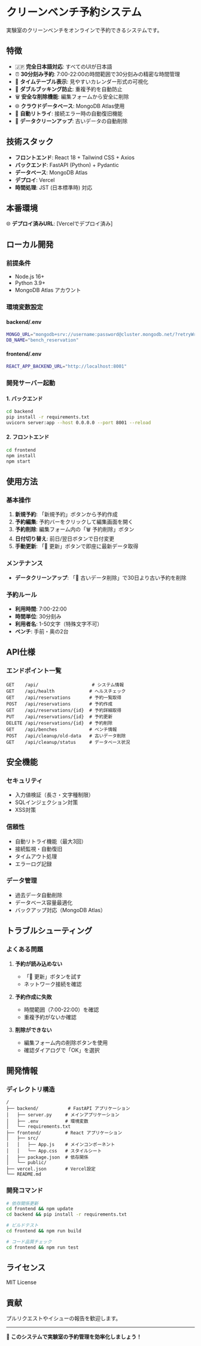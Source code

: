 # クリーンベンチ予約システム

実験室のクリーンベンチをオンラインで予約できるシステムです。

## 特徴

- 🇯🇵 **完全日本語対応**: すべてのUIが日本語
- ⏰ **30分刻み予約**: 7:00-22:00の時間範囲で30分刻みの精密な時間管理
- 📅 **タイムテーブル表示**: 見やすいカレンダー形式の可視化
- 🚫 **ダブルブッキング防止**: 重複予約を自動防止
- 🗑️ **安全な削除機能**: 編集フォームから安全に削除
- 🌐 **クラウドデータベース**: MongoDB Atlas使用
- 🔄 **自動リトライ**: 接続エラー時の自動復旧機能
- 🧹 **データクリーンアップ**: 古いデータの自動削除

## 技術スタック

- **フロントエンド**: React 18 + Tailwind CSS + Axios
- **バックエンド**: FastAPI (Python) + Pydantic
- **データベース**: MongoDB Atlas
- **デプロイ**: Vercel
- **時間処理**: JST (日本標準時) 対応

## 本番環境

🌐 **デプロイ済みURL**: [Vercelでデプロイ済み]

## ローカル開発

### 前提条件

- Node.js 16+ 
- Python 3.9+
- MongoDB Atlas アカウント

### 環境変数設定

#### backend/.env
```bash
MONGO_URL="mongodb+srv://username:password@cluster.mongodb.net/?retryWrites=true&w=majority"
DB_NAME="bench_reservation"
```

#### frontend/.env
```bash
REACT_APP_BACKEND_URL="http://localhost:8001"
```

### 開発サーバー起動

#### 1. バックエンド
```bash
cd backend
pip install -r requirements.txt
uvicorn server:app --host 0.0.0.0 --port 8001 --reload
```

#### 2. フロントエンド
```bash
cd frontend
npm install
npm start
```

## 使用方法

### 基本操作
1. **新規予約**: 「新規予約」ボタンから予約作成
2. **予約編集**: 予約バーをクリックして編集画面を開く
3. **予約削除**: 編集フォーム内の「🗑️ 予約削除」ボタン
4. **日付切り替え**: 前日/翌日ボタンで日付変更
5. **手動更新**: 「🔄 更新」ボタンで即座に最新データ取得

### メンテナンス
- **データクリーンアップ**: 「🧹 古いデータ削除」で30日より古い予約を削除

### 予約ルール
- **利用時間**: 7:00-22:00
- **時間単位**: 30分刻み
- **利用者名**: 1-50文字（特殊文字不可）
- **ベンチ**: 手前・奥の2台

## API仕様

### エンドポイント一覧

```
GET    /api/                    # システム情報
GET    /api/health             # ヘルスチェック
GET    /api/reservations       # 予約一覧取得
POST   /api/reservations       # 予約作成
GET    /api/reservations/{id}  # 予約詳細取得
PUT    /api/reservations/{id}  # 予約更新
DELETE /api/reservations/{id}  # 予約削除
GET    /api/benches            # ベンチ情報
POST   /api/cleanup/old-data   # 古いデータ削除
GET    /api/cleanup/status     # データベース状況
```

## 安全機能

### セキュリティ
- 入力値検証（長さ・文字種制限）
- SQLインジェクション対策
- XSS対策

### 信頼性
- 自動リトライ機能（最大3回）
- 接続監視・自動復旧
- タイムアウト処理
- エラーログ記録

### データ管理
- 過去データ自動削除
- データベース容量最適化
- バックアップ対応（MongoDB Atlas）

## トラブルシューティング

### よくある問題

1. **予約が読み込めない**
   - 「🔄 更新」ボタンを試す
   - ネットワーク接続を確認

2. **予約作成に失敗**
   - 時間範囲（7:00-22:00）を確認
   - 重複予約がないか確認

3. **削除ができない**
   - 編集フォーム内の削除ボタンを使用
   - 確認ダイアログで「OK」を選択

## 開発情報

### ディレクトリ構造
```
/
├── backend/           # FastAPI アプリケーション
│   ├── server.py     # メインアプリケーション
│   ├── .env          # 環境変数
│   └── requirements.txt
├── frontend/         # React アプリケーション  
│   ├── src/
│   │   ├── App.js    # メインコンポーネント
│   │   └── App.css   # スタイルシート
│   ├── package.json  # 依存関係
│   └── public/
├── vercel.json       # Vercel設定
└── README.md
```

### 開発コマンド
```bash
# 依存関係更新
cd frontend && npm update
cd backend && pip install -r requirements.txt

# ビルドテスト
cd frontend && npm run build

# コード品質チェック
cd frontend && npm run test
```

## ライセンス

MIT License

## 貢献

プルリクエストやイシューの報告を歓迎します。

---

**🎯 このシステムで実験室の予約管理を効率化しましょう！**

